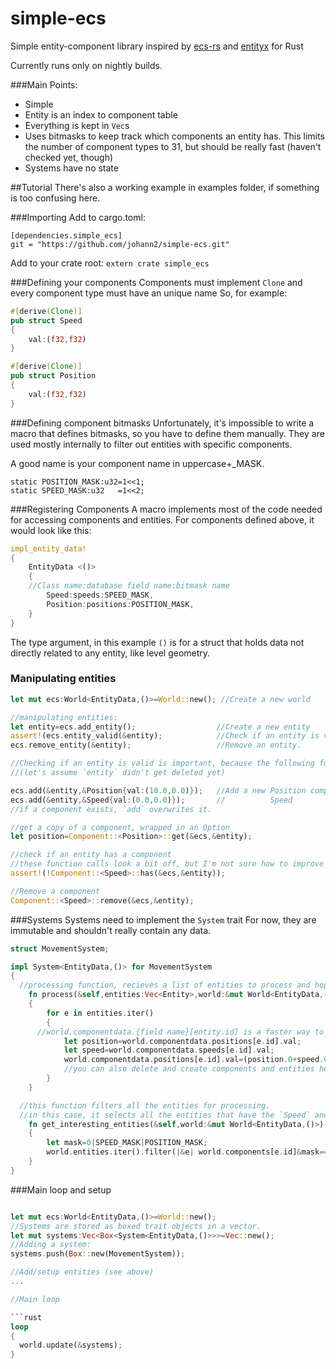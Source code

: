 # simple-ecs
Simple entity-component library inspired by [ecs-rs](https://github.com/HeroesGrave/ecs-rs) and [entityx](https://github.com/alecthomas/entityx) for Rust

Currently runs only on nightly builds.

###Main Points:
* Simple
* Entity is an index to component table
* Everything is kept in ```Vec```s
* Uses bitmasks to keep track which components an entity has. This limits the number of component types to 31, but should be really fast (haven't checked yet, though)
* Systems have no state

##Tutorial
There's also a working example in examples folder, if something is too confusing here.

###Importing
Add to cargo.toml:
```
[dependencies.simple_ecs]
git = "https://github.com/johann2/simple-ecs.git"
```

Add to your crate root:
`extern crate simple_ecs`

###Defining your components
Components must implement `Clone` and every component type must have an unique name
So, for example:
```rust
#[derive(Clone)]
pub struct Speed 
{
    val:(f32,f32)
}

#[derive(Clone)]
pub struct Position
{
    val:(f32,f32)
}
```

###Defining component bitmasks
Unfortunately, it's impossible to write a macro that defines bitmasks, so you have to define them manually.
They are used mostly internally to filter out entities with specific components.

A good name is your component name in uppercase+_MASK.
```
static POSITION_MASK:u32=1<<1;
static SPEED_MASK:u32   =1<<2;
```

###Registering Components
A macro implements most of the code needed for accessing components and entities.
For components defined above, it would look like this:

```rust
impl_entity_data!
{
	EntityData <()>
	{
    //Class name:database field name:bitmask name
		Speed:speeds:SPEED_MASK,
		Position:positions:POSITION_MASK,
	}
}
```
The type argument, in this example `()` is for a struct that holds data not directly related to any entity, like level geometry.

### Manipulating entities


```rust
let mut ecs:World<EntityData,()>=World::new(); //Create a new world

//manipulating entities:
let entity=ecs.add_entity();                  //Create a new entity
assert!(ecs.entity_valid(&entity);            //Check if an entity is valid
ecs.remove_entity(&entity);                   //Remove an entity.

//Checking if an entity is valid is important, because the following functions will panic if it isn't:
//(let's assume `entity` didn't get deleted yet)

ecs.add(&entity,&Position{val:(10.0,0.0)});   //Add a new Position component
ecs.add(&entity,&Speed{val:(0.0,0.0)});       //          Speed
//if a component exists, `add` overwrites it.

//get a copy of a component, wrapped in an Option
let position=Component::<Position>::get(&ecs,&entity); 

//check if an entity has a component
//these function calls look a bit off, but I'm not sure how to improve them
assert!(!Component::<Speed>::has(&ecs,&entity)); 

//Remove a component
Component::<Speed>::remove(&ecs,&entity);

```

###Systems
Systems need to implement the `System` trait
For now, they are immutable and shouldn't really contain any data.

```rust
struct MovementSystem;

impl System<EntityData,()> for MovementSystem
{
  //processing function, recieves a list of entities to process and hopefully does it.
	fn process(&self,entities:Vec<Entity>,world:&mut World<EntityData,()>)
	{
		for e in entities.iter()
		{
      //world.componentdata.{field name}[entity.id] is a faster way to access components, but really unsafe.
			let position=world.componentdata.positions[e.id].val;
			let speed=world.componentdata.speeds[e.id].val;
			world.componentdata.positions[e.id].val=(position.0+speed.0,position.1+speed.1);
			//you can also delete and create components and entities here without any problems
		}
	}

  //this function filters all the entities for processing.
  //in this case, it selects all the entities that have the `Speed` and `Position` component.
	fn get_interesting_entities(&self,world:&mut World<EntityData,()>)->Vec<Entity>
	{
		let mask=0|SPEED_MASK|POSITION_MASK;
		world.entities.iter().filter(|&e| world.components[e.id]&mask==mask).map(|x|*x).collect::<Vec<Entity>>()
	}
}
```

###Main loop and setup

```rust

let mut ecs:World<EntityData,()>=World::new();
//Systems are stored as boxed trait objects in a vector.
let mut systems:Vec<Box<System<EntityData,()>>>=Vec::new();
//Adding a system:
systems.push(Box::new(MovementSystem));

//Add/setup entities (see above)
...

//Main loop

```rust
loop 
{
  world.update(&systems);
}
```

